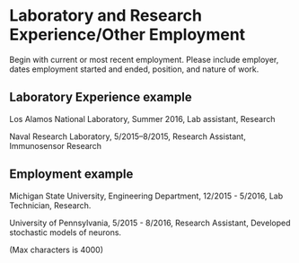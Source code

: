 # Laboratory and Research Experience/Other Employment
Begin with current or most recent employment.
Please include employer, dates employment started and ended, position, and nature of work.

## Laboratory Experience example
Los Alamos National Laboratory, Summer 2016, Lab assistant, Research

Naval Research Laboratory, 5/2015–8/2015, Research Assistant, Immunosensor Research

## Employment example

Michigan State University, Engineering Department, 12/2015 - 5/2016, Lab Technician, Research.

University of Pennsylvania, 5/2015 - 8/2016, Research Assistant, Developed stochastic models of neurons.

(Max characters is 4000)
